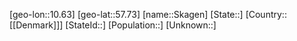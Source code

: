 ﻿---
location: [57.73,10.63]
type: City
tags:
- geo/City


SpocWebEntityId: 34299
isDeleted: false
confidential: public

---
[geo-lon::10.63]
[geo-lat::57.73]
[name::Skagen]
[State::]
[Country::[[Denmark]]]
[StateId::]
[Population::]
[Unknown::]


